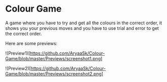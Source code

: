 # Colour Game

A game where you have to try and get all the colours in the correct order, it shows you your previous moves and you have to use trial and error to get the correct order.

Here are some previews:

!(Preview1)[https://github.com/AryaaSk/Colour-Game/blob/master/Previews/screenshot1.png]

!(Preview2)[https://github.com/AryaaSk/Colour-Game/blob/master/Previews/screenshot2.png]
